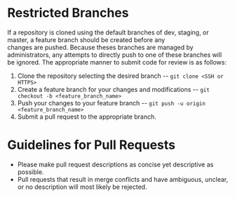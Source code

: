 # Restricted Branches

If a repository is cloned using the default branches of dev, staging, or master, a feature branch should be created before any  
changes are pushed. Because theses branches are managed by administrators, any attempts to directly push to one of these branches 
will be ignored. The appropriate manner to submit code for review is as follows: 

1. Clone the repository selecting the desired branch -- `git clone <SSH or HTTPS>`
2. Create a feature branch for your changes and modifications -- `git checkout -b <feature_branch_name>`
3. Push your changes to your feature branch -- `git push -u origin <feature_branch_name>`
4. Submit a pull request to the appropriate branch.

# Guidelines for Pull Requests
* Please make pull request descriptions as concise yet descriptive as possible.
* Pull requests that result in merge conflicts and have ambiguous, unclear, or no description will most likely be rejected.

  
